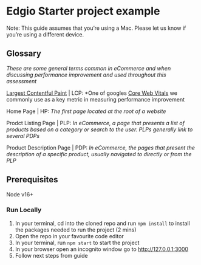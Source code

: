 # Edgio Starter project example

Note: This guide assumes that you’re using a Mac. Please let us know if you’re using a different device.

## Glossary
*These are some general terms common in eCommerce and when discussing performance improvement and used throughout this assessment*

[Largest Contentful Paint](https://web.dev/lcp/) | LCP: *One of googles [Core Web Vitals](https://web.dev/vitals/) we commonly use as a key metric in measuring performance improvement

Home Page | HP: *The first page located at the root of a website*

Prodct Listing Page | PLP: *In eCommerce, a page that presents a list of products based on a category or search to the user. PLPs generally link to several PDPs*

Product Description Page | PDP: *In eCommerce, the pages that present the description of a specific product, usually navigated to directly or from the PLP*

## Prerequisites
Node v16+

### Run Locally
1. In your terminal, cd into the cloned repo and run ```npm install``` to install the packages needed to run the project (2 mins)
2. Open the repo in your favourite code editor
3. In your terminal, run ```npm start``` to start the project
4. In your browser open an incognito window go to http://127.0.0.1:3000
5. Follow next steps from guide
